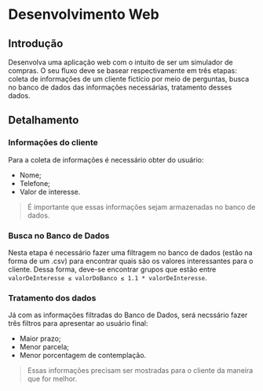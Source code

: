 # Desenvolvimento Web

## Introdução
Desenvolva uma aplicação web com o intuito de ser um simulador de compras. O seu fluxo deve se basear respectivamente em três etapas: coleta de informações de um cliente fictício por meio de perguntas, busca no banco de dados das informações necessárias, tratamento desses dados.


## Detalhamento

### Informações do cliente
Para a coleta de informações é necessário obter do usuário:

- Nome;
- Telefone;
- Valor de interesse.

> É importante que essas informações sejam armazenadas no banco de dados.

### Busca no Banco de Dados
Nesta etapa é necessário fazer uma filtragem no banco de dados (estão na forma de um .csv) para encontrar quais são os valores interessantes para o cliente. Dessa forma, deve-se encontrar grupos que estão entre `valorDeInteresse ≤ valorDoBanco ≤ 1.1 * valorDeInteresse`.

### Tratamento dos dados 
Já com as informações filtradas do Banco de Dados, será necssário fazer três filtros para apresentar ao usuário final:

- Maior prazo;
- Menor parcela;
- Menor porcentagem de contemplação.

> Essas informações precisam ser mostradas para o cliente da maneira que for melhor.

